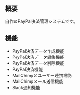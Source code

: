 ## 概要
自作のPayPal決済管理システムです。

## 機能

- PayPal決済データ作成機能
- PayPal決済データ編集機能
- PayPal決済データ削除機能
- PayPal決済機能
- MailChimpとユーザー連携機能
- MailChimpメール送信機能
- Slack通知機能
